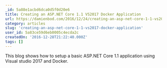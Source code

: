 ```yaml
---
_id: 5a88e1acbd6dca0d5f0d20e6
title: Creating an ASP.NET Core 1.1 VS2017 Docker Application
url: https://damienbod.com/2016/12/24/creating-an-asp-net-core-1-1-vs2017-docker-application/
category: articles
slug: 'creating-an-asp-net-core-1-1-vs2017-docker-application'
user_id: 5a83ce59d6eb0005c4ecda2c
createdOn: '2016-12-28T21:22:40.000Z'
tags: []
---
```


This blog shows how to setup a basic ASP.NET Core 1.1 application using Visual studio 2017 and Docker.
